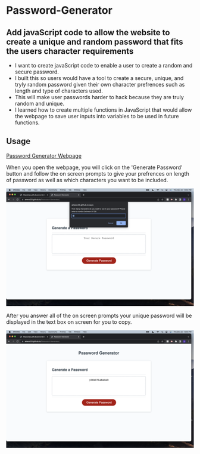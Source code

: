 # Password-Generator

## Add javaScript code to allow the website to create a unique and random password that fits the users character requirements

- I want to create javaScript code to enable a user to create a random and secure password.
- I built this so users would have a tool to create a secure, unique, and tryly random password given their own character prefrences such as length and type of characters used. 
- This will make user passwords harder to hack because they are truly random and unique.
- I learned how to create multiple functions in JavaScript that would allow the webpage to save user inputs into variables to be used in future functions.



## Usage

[Password Generator Webpage](https://amess33.github.io/Password-Generator/)

When you open the webpage, you will click on the 'Generate Password' button and follow the on screen prompts to give your prefrences on length of password as well as which characters you want to be included. 

![Password Generator Prompts Screenshot](assets/images/Screenshot%202022-12-22%20at%2012.02.06%20PM.png)

After you answer all of the on screen prompts your unique password will be displayed in the text box on screen for you to copy. 

![Generated Password Screenshot](assets/images/Screenshot%202022-12-22%20at%2012.03.25%20PM.png)

